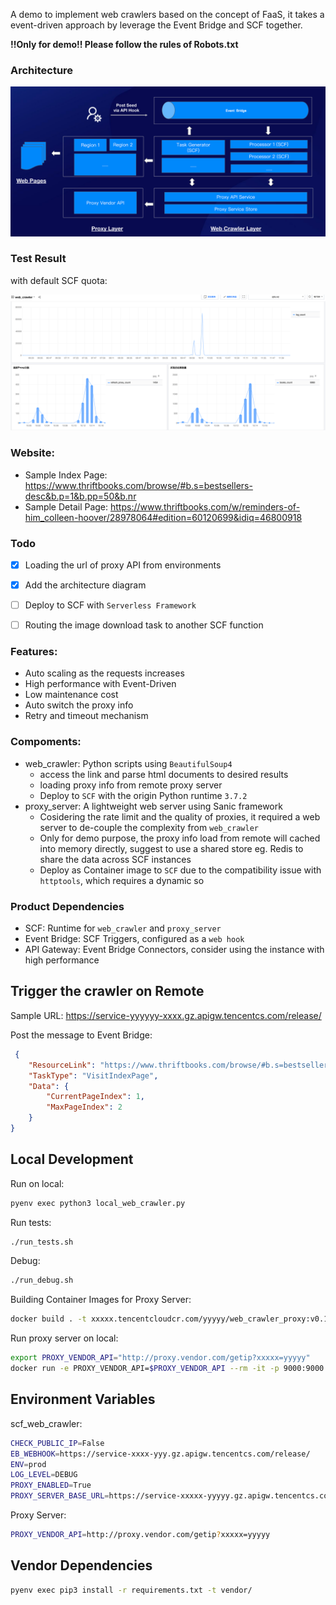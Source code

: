 
A demo to implement web crawlers based on the concept of FaaS, it takes a event-driven approach by leverage the Event Bridge and SCF together.

**!!Only for demo!! Please follow the rules of Robots.txt**


### Architecture

![Architecture](./imgs/arch.png)

### Test Result

with default SCF quota:

![Demo](./imgs/demo.png)

### Website:
 - Sample Index Page: https://www.thriftbooks.com/browse/#b.s=bestsellers-desc&b.p=1&b.pp=50&b.nr
 - Sample Detail Page: https://www.thriftbooks.com/w/reminders-of-him_colleen-hoover/28978064#edition=60120699&idiq=46800918


### Todo
- [x] Loading the url of proxy API from environments
- [x] Add the architecture diagram
- [ ] Deploy to SCF with `Serverless Framework`
- [ ] Routing the image download task to another SCF function

 
### Features:

- Auto scaling as the requests increases
- High performance with Event-Driven 
- Low maintenance cost
- Auto switch the proxy info
- Retry and timeout mechanism


### Compoments:

- web_crawler: Python scripts using `BeautifulSoup4`
    - access the link and parse html documents to desired results
    - loading proxy info from remote proxy server
    - Deploy to `SCF` with the origin Python runtime `3.7.2`
- proxy_server: A lightweight web server using Sanic framework
    - Cosidering the rate limit and the quality of proxies, it required a web server to de-couple the complexity from `web_crawler`
    - Only for demo purpose, the proxy info load from remote will cached into memory directly, suggest to use a shared store eg. Redis to share the data across SCF instances
    - Deploy as Container image to `SCF` due to the compatibility issue with `httptools`, which requires a dynamic so

### Product  Dependencies

- SCF: Runtime for `web_crawler` and `proxy_server`
- Event Bridge: SCF Triggers, configured as a `web hook`
- API Gateway: Event Bridge Connectors, consider using the instance with high performance

## Trigger the crawler on Remote

Sample URL: https://service-yyyyyy-xxxx.gz.apigw.tencentcs.com/release/

Post the message to Event Bridge:

```json
 {
    "ResourceLink": "https://www.thriftbooks.com/browse/#b.s=bestsellers-desc&b.p=1&b.pp=50&b.nr",
    "TaskType": "VisitIndexPage",
    "Data": {
        "CurrentPageIndex": 1,
        "MaxPageIndex": 2
    }
}
```

## Local Development

Run on local:

```bash
pyenv exec python3 local_web_crawler.py
```

Run tests:

```bash
./run_tests.sh
```

Debug:

```bash
./run_debug.sh
```

Building Container Images for Proxy Server:

```bash
docker build . -t xxxxx.tencentcloudcr.com/yyyyy/web_crawler_proxy:v0.1
```

Run proxy server on local:

```bash
export PROXY_VENDOR_API="http://proxy.vendor.com/getip?xxxxx=yyyyy"
docker run -e PROXY_VENDOR_API=$PROXY_VENDOR_API --rm -it -p 9000:9000 xxxx.tencentcloudcr.com/yyyyyy/web_crawler_proxy:v0.1
```

## Environment Variables

scf_web_crawler:

```bash
CHECK_PUBLIC_IP=False
EB_WEBHOOK=https://service-xxxx-yyy.gz.apigw.tencentcs.com/release/
ENV=prod
LOG_LEVEL=DEBUG
PROXY_ENABLED=True
PROXY_SERVER_BASE_URL=https://service-xxxxx-yyyyy.gz.apigw.tencentcs.com/release
```

Proxy Server:

```bash
PROXY_VENDOR_API=http://proxy.vendor.com/getip?xxxxx=yyyyy
```
## Vendor Dependencies

```bash
pyenv exec pip3 install -r requirements.txt -t vendor/
```